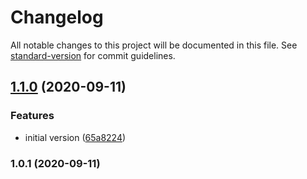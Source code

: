# Changelog

All notable changes to this project will be documented in this file. See [standard-version](https://github.com/conventional-changelog/standard-version) for commit guidelines.

## [1.1.0](https://github.com/fmakdemir/eslint-config/compare/v1.0.1...v1.1.0) (2020-09-11)


### Features

* initial version ([65a8224](https://github.com/fmakdemir/eslint-config/commit/65a8224630208f6391a379e3a353cf444b5e140d))

### 1.0.1 (2020-09-11)
